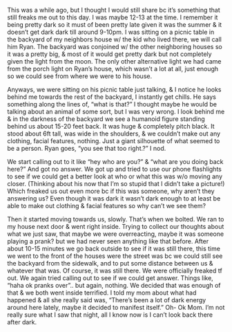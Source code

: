 This was a while ago, but I thought I would still share bc it’s something that still freaks me out to this day. I was maybe 12-13 at the time. I remember it being pretty dark so it must of been pretty late given it was the summer & it doesn’t get dark dark till around 9-10pm. I was sitting on a picnic table in the backyard of my neighbors house w/ the kid who lived there, we will call him Ryan. The backyard was conjoined w/ the other neighboring houses so it was a pretty big, & most of it would get pretty dark but not completely given the light from the moon. The only other alternative light we had came from the porch light on Ryan’s house, which wasn’t a lot at all, just enough so we could see from where we were to his house. 

Anyways, we were sitting on his picnic table just talking, & I notice he looks behind me towards the rest of the backyard, I instantly get chills. He says something along the lines of, “what is that?” I thought maybe he would be talking about an animal of some sort, but I was very wrong. I look behind me & in the darkness of the backyard we see a humanoid figure standing behind us about 15-20 feet back. It was huge & completely pitch black. It stood about 6ft tall, was wide in the shoulders, & we couldn’t make out any clothing, facial features, nothing. Just a giant silhouette of what seemed to be a person. Ryan goes, “you see that too right.?” I nod.

We start calling out to it like “hey who are you?” & “what are you doing back here?” And got no answer. We got up and tried to use our phone flashlights to see if we could get a better look at who or what this was w/o moving any closer. (Thinking about his now that I’m so stupid that I didn’t take a picture!) Which freaked us out even more bc if this was someone, why aren’t they answering us? Even though it was dark it wasn’t dark enough to at least be able to make out clothing & facial features so why can’t we see them? 

Then it started moving towards us, slowly. That’s when we bolted. We ran to my house next door & went right inside. Trying to collect our thoughts about what we just saw, that maybe we were overreacting, maybe it was someone playing a prank? but we had never seen anything like that before. After about 10-15 minutes we go back outside to see if it was still there, this time we went to the front of the houses were the street was bc we could still see the backyard from the sidewalk, and to put some distance between us & whatever that was. Of course, it was still there. We were officially freaked tf out. We again tried calling out to see if we could get answer. Things like, “haha ok pranks over”.. but again, nothing. We decided that was enough of that & we both went inside terrified. I told my mom about what had happened & all she really said was, “There’s been a lot of dark energy around here lately, maybe it decided to manifest itself.” Oh- Ok Mom. I’m not really sure what I saw that night, all I know now is I can’t look back there after dark.

